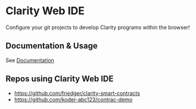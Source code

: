 # Clarity Web IDE

Configure your git projects to develop Clarity programs within the browser!

## Documentation & Usage
See [Documentation](https://friedger.github.io/clarity-web-ide)

## Repos using Clarity Web IDE
* https://github.com/friedger/clarity-smart-contracts
* https://github.com/koder-abc123/contrac-demo
